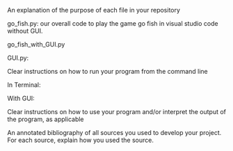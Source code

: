
An explanation of the purpose of each file in your repository

go_fish.py: our overall code to play the game go fish in visual studio code without GUI. 

go_fish_with_GUI.py

GUI.py: 



Clear instructions on how to run your program from the command line

In Terminal: 



With GUI: 









Clear instructions on how to use your program and/or interpret the output of the program, as applicable






An annotated bibliography of all sources you used to develop your project. For each source, explain how you used the source.





